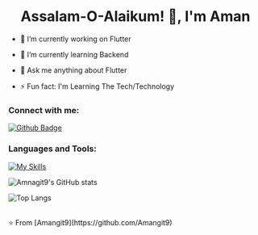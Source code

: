  <h1 align="center">Assalam-O-Alaikum! 🤝,   I'm Aman </h1>

- 🔭 I’m currently working on Flutter
- 🌱 I’m currently learning Backend
- 💬 Ask me anything about Flutter 

- ⚡ Fun fact: I'm Learning The Tech/Technology
  
### Connect with me:
<div id="badges">
  <a href="https://github.com/Amangit9">
    <img src="https://img.shields.io/badge/Github-white?style=for-the-badge&logo=Github&logoColor=black" alt="Github Badge"/>
  </a>
</div>

### Languages and Tools:
[![My Skills](https://skillicons.dev/icons?i=flutter,dart,github,git,firebase,&perline=5)](https://skillicons.dev)

![Amnagit9's GitHub stats](https://github-readme-stats.vercel.app/api?username=Amangit9&show_icons=true&theme=dark)

![Top Langs](https://github-readme-stats.vercel.app/api/top-langs/?username=Amangit9&theme=dark)


<br>
⭐️ From [Amangit9](https://github.com/Amangit9)
